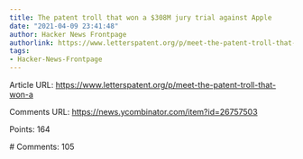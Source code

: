 ```yaml
---
title: The patent troll that won a $308M jury trial against Apple
date: "2021-04-09 23:41:48"
author: Hacker News Frontpage
authorlink: https://www.letterspatent.org/p/meet-the-patent-troll-that-won-a
tags:
- Hacker-News-Frontpage
---
```


<p>Article URL: <a href="https://www.letterspatent.org/p/meet-the-patent-troll-that-won-a">https://www.letterspatent.org/p/meet-the-patent-troll-that-won-a</a></p>
<p>Comments URL: <a href="https://news.ycombinator.com/item?id=26757503">https://news.ycombinator.com/item?id=26757503</a></p>
<p>Points: 164</p>
<p># Comments: 105</p>
